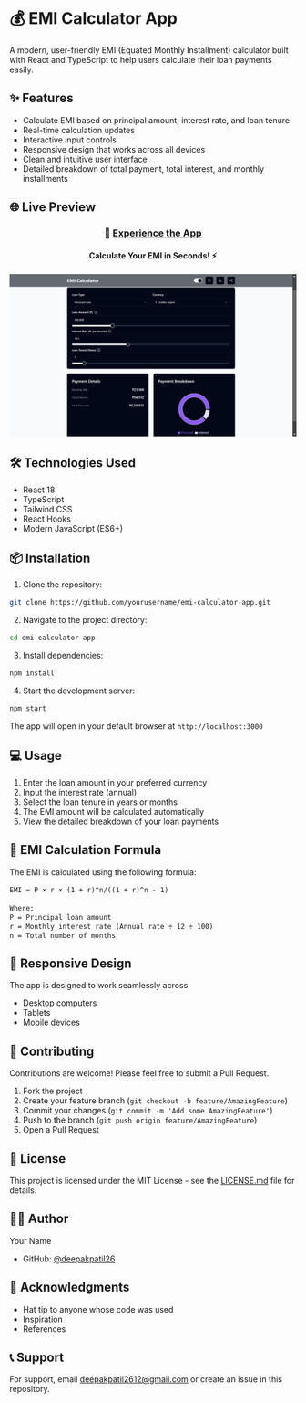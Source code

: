 # 💰 EMI Calculator App

A modern, user-friendly EMI (Equated Monthly Installment) calculator built with React and TypeScript to help users calculate their loan payments easily.

## ✨ Features

- Calculate EMI based on principal amount, interest rate, and loan tenure
- Real-time calculation updates
- Interactive input controls
- Responsive design that works across all devices
- Clean and intuitive user interface
- Detailed breakdown of total payment, total interest, and monthly installments

## 🌐 Live Preview

<div align="center">
  
### 🚀 [Experience the App](https://emi-calculator-app-fawn.vercel.app/) 
#### Calculate Your EMI in Seconds! ⚡️
  
</div>

![EMI Calculator Screenshot](public/emi-calculator-app.png) <!-- Add your app screenshot here -->

## 🛠️ Technologies Used

- React 18
- TypeScript
- Tailwind CSS <!-- Update based on your styling solution -->
- React Hooks
- Modern JavaScript (ES6+)

## 📦 Installation

1. Clone the repository:
```bash
git clone https://github.com/yourusername/emi-calculator-app.git
```

2. Navigate to the project directory:
```bash
cd emi-calculator-app
```

3. Install dependencies:
```bash
npm install
```

4. Start the development server:
```bash
npm start
```

The app will open in your default browser at `http://localhost:3000`

## 💻 Usage

1. Enter the loan amount in your preferred currency
2. Input the interest rate (annual)
3. Select the loan tenure in years or months
4. The EMI amount will be calculated automatically
5. View the detailed breakdown of your loan payments

## 🧮 EMI Calculation Formula

The EMI is calculated using the following formula:

```
EMI = P × r × (1 + r)^n/((1 + r)^n - 1)

Where:
P = Principal loan amount
r = Monthly interest rate (Annual rate ÷ 12 ÷ 100)
n = Total number of months
```

## 📱 Responsive Design

The app is designed to work seamlessly across:
- Desktop computers
- Tablets
- Mobile devices

## 🤝 Contributing

Contributions are welcome! Please feel free to submit a Pull Request.

1. Fork the project
2. Create your feature branch (`git checkout -b feature/AmazingFeature`)
3. Commit your changes (`git commit -m 'Add some AmazingFeature'`)
4. Push to the branch (`git push origin feature/AmazingFeature`)
5. Open a Pull Request

## 📝 License

This project is licensed under the MIT License - see the [LICENSE.md](LICENSE.md) file for details.

## 👨‍💻 Author

Your Name
- GitHub: [@deepakpatil26](https://github.com/deepakpatil26)

## 🙏 Acknowledgments

- Hat tip to anyone whose code was used
- Inspiration
- References

## 📞 Support

For support, email deepakpatil2612@gmail.com or create an issue in this repository.